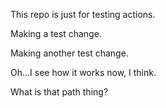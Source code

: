 This repo is just for testing actions.

Making a test change.

Making another test change.

Oh...I see how it works now, I think.

What is that path thing?


